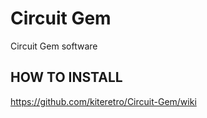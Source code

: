 # Circuit Gem
Circuit Gem software

## HOW TO INSTALL
https://github.com/kiteretro/Circuit-Gem/wiki

